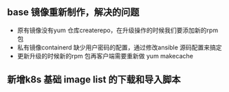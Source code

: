 ## base 镜像重新制作，解决的问题
- 原有镜像没有yum 仓库createrepo，在升级操作的时候我们要添加新的rpm包 
- 私有镜像containerd 缺少用户密码的配置，通过修改ansible 源码配置来搞定
- 更新升级的时候新的rpm 包再客户端需要重新做 yum makecache


## 新增k8s 基础 image list 的下载和导入脚本

